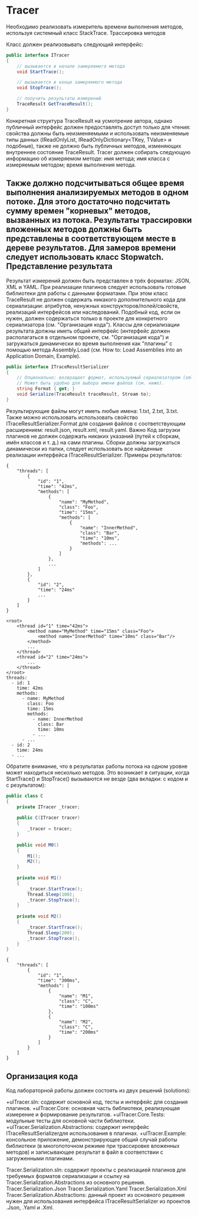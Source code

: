 # Tracer
Необходимо реализовать измеритель времени выполнения методов, используя системный класс StackTrace.
Трассировка методов

Класс должен реализовывать следующий интерфейс:
```C#
public interface ITracer 
{
    // вызывается в начале замеряемого метода
    void StartTrace();

    // вызывается в конце замеряемого метода
    void StopTrace();

    // получить результаты измерений
    TraceResult GetTraceResult();
}
```


Конкретная структура TraceResult на усмотрение автора, однако публичный интерфейс должен предоставлять доступ только для чтения: свойства должны быть неизменяемыми и использовать неизменяемые типы данных (IReadOnlyList<T>, IReadOnlyDictionary<TKey, TValue> и подобные), также не должно быть публичных методов, изменяющих внутреннее состояние TraceResult.
Tracer должен собирать следующую информацию об измеряемом методе:
имя метода;
имя класса с измеряемым методом;
время выполнения метода.

Также должно подсчитываться общее время выполнения анализируемых методов в одном потоке. Для этого достаточно подсчитать сумму времен "корневых" методов, вызванных из потока.
Результаты трассировки вложенных методов должны быть представлены в соответствующем месте в дереве результатов.
Для замеров времени следует использовать класс Stopwatch.
Представление результата
---------------------------------------
Результат измерений должен быть представлен в трёх форматах: JSON, XML и YAML. При реализации плагинов следует использовать готовые библиотеки для работы с данными форматами. 
При этом класс TraceResult не должен содержать никакого дополнительного кода для сериализации: атрибутов, ненужных конструкторов/полей/свойств, реализаций интерфейсов или наследований. Подобный код, если он нужен, должен содержаться только в проекте для конкретного сериализатора (см. "Организация кода").
Классы для сериализации результата должны иметь общий интерфейс (интерфейс должен располагаться в отдельном проекте, см. "Организация кода") и загружаться динамически во время выполнения как "плагины" с помощью метода Assembly.Load (см. How to: Load Assemblies into an Application Domain, Example).  
```C#
public interface ITraceResultSerializer
{
    // Опционально: возвращает формат, используемый сериализатором (xml/json/yaml).
    // Может быть удобно для выбора имени файлов (см. ниже).
    string Format { get; }
    void Serialize(TraceResult traceResult, Stream to);
}
```    
Результирующие файлы могут иметь любые имена: 1.txt, 2.txt, 3.txt. Также можно использовать использовать свойство ITraceResultSerializer.Format для создания файлов с соответствующим расширением: result.json, result.xml, result.yaml.
Важно
Код загрузки плагинов не должен содержать никаких указаний (путей к сборкам, имён классов и т. д.) на сами плагины. Сборки должны загружаться динамически из папки, следует использовать все найденные реализации интерфейса ITraceResultSerializer. 
Примеры результатов:
```
{
    "threads": [
        {
            "id": "1",
            "time": "42ms",
            "methods": [
                {
                    "name": "MyMethod",
                    "class": "Foo",
                    "time": "15ms",
                    "methods": [
                        {
                            "name": "InnerMethod",
                            "class": "Bar",
                            "time": "10ms",
                            "methods": ...    
                        }
                    ]
                },
                ...
            ]
        },
        {
            "id": "2",
            "time": "24ms"
            ...
        }
    ]
}
```
```
<root>
    <thread id="1" time="42ms">
        <method name="MyMethod" time="15ms" class="Foo">
            <method name="InnerMethod" time="10ms" class="Bar"/>
        </method>
        ...
    </thread>
    <thread id="2" time="24ms">
        ...
    </thread>
</root>
threads:
  - id: 1
    time: 42ms
    methods:
      - name: MyMethod
        class: Foo
        time: 15ms
        methods:
          - name: InnerMethod
            class: Bar
            time: 10ms
          - ...
      - ...
  - id: 2
    time: 24ms
  - ...
```
Обратите внимание, что в результатах работы потока на одном уровне может находиться несколько методов. Это возникает в ситуации, когда StartTrace() и StopTrace() вызываются не везде (два вкладки: с кодом и с результатом):
```C#
public class C
{
    private ITracer _tracer;
    
    public C(ITracer tracer)
    {
        _tracer = tracer;
    }

    public void M0()
    {
        M1();
        M2();
    }
    
    private void M1()
    {
        _tracer.StartTrace();
        Thread.Sleep(100);
        _tracer.StopTrace();
    }
    
    private void M2()
    {
        _tracer.StartTrace();
        Thread.Sleep(200);
        _tracer.StopTrace();
    }
}
```
```    
{
    "threads": [
        {
            "id": "1",
            "time": "300ms",
            "methods": [
                {
                    "name": "M1",
                    "class": "C",
                    "time": "100ms"
                },
                {
                    "name": "M2",
                    "class": "C",
                    "time": "200ms"
                }
            ]
        }
    ]
}
```    
Организация кода
---------------------
Код лабораторной работы должен состоять из двух решений (solutions):
    
+ulTracer.sln: содержит основной код, тесты и интерфейс для создания плагинов.
  +ulTracer.Core: основная часть библиотеки, реализующая измерение и формирование результатов.
  +ulTracer.Core.Tests: модульные тесты для основной части библиотеки.
  +ulTracer.Serialization.Abstractions: содержит интерфейс ITraceResultSerializerдля использования в плагинах.
  +ulTracer.Example: консольное приложение, демонстрирующее общий случай работы библиотеки (в многопоточном режиме при трассировке вложенных методов) и записывающее результат в файл в соответствии с загруженными плагинами.

Tracer.Serialization.sln: содержит проекты с реализацией плагинов для требуемых форматов сериализации и ссылку на Tracer.Serialization.Abstractions из основного решения.
Tracer.Serialization.Json
Tracer.Serialization.Yaml
Tracer.Serialization.Xml
Tracer.Serialization.Abstractions: данный проект из основного решения нужен для использования интерфейса ITraceResultSerializer из проектов .Json, .Yaml и .Xml.
